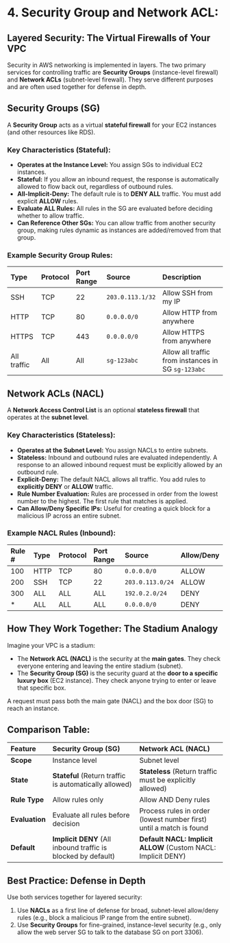 # 4. Security Group and Network ACL:

## Layered Security: The Virtual Firewalls of Your VPC

Security in AWS networking is implemented in layers. The two primary services for controlling traffic are **Security Groups** (instance-level firewall) and **Network ACLs** (subnet-level firewall). They serve different purposes and are often used together for defense in depth.

## Security Groups (SG)

A **Security Group** acts as a virtual **stateful firewall** for your EC2 instances (and other resources like RDS).

### Key Characteristics (Stateful):
- **Operates at the Instance Level:** You assign SGs to individual EC2 instances.
- **Stateful:** If you allow an inbound request, the response is automatically allowed to flow back out, regardless of outbound rules.
- **All-Implicit-Deny:** The default rule is to **DENY ALL** traffic. You must add explicit **ALLOW** rules.
- **Evaluate ALL Rules:** All rules in the SG are evaluated before deciding whether to allow traffic.
- **Can Reference Other SGs:** You can allow traffic from another security group, making rules dynamic as instances are added/removed from that group.

### Example Security Group Rules:
| Type  | Protocol | Port Range | Source     | Description |
| :---- | :------- | :--------- | :--------- | :---------- |
| SSH   | TCP      | 22         | `203.0.113.1/32` | Allow SSH from my IP |
| HTTP  | TCP      | 80         | `0.0.0.0/0`      | Allow HTTP from anywhere |
| HTTPS | TCP      | 443        | `0.0.0.0/0`      | Allow HTTPS from anywhere |
| All traffic | All | All | `sg-123abc` | Allow all traffic from instances in SG `sg-123abc` |

## Network ACLs (NACL)

A **Network Access Control List** is an optional **stateless firewall** that operates at the **subnet level**.

### Key Characteristics (Stateless):
- **Operates at the Subnet Level:** You assign NACLs to entire subnets.
- **Stateless:** Inbound and outbound rules are evaluated independently. A response to an allowed inbound request must be explicitly allowed by an outbound rule.
- **Explicit-Deny:** The default NACL allows all traffic. You add rules to **explicitly DENY** or **ALLOW** traffic.
- **Rule Number Evaluation:** Rules are processed in order from the lowest number to the highest. The first rule that matches is applied.
- **Can Allow/Deny Specific IPs:** Useful for creating a quick block for a malicious IP across an entire subnet.

### Example NACL Rules (Inbound):
| Rule # | Type  | Protocol | Port Range | Source     | Allow/Deny |
| :----- | :---- | :------- | :--------- | :--------- | :--------- |
| 100    | HTTP  | TCP      | 80         | `0.0.0.0/0` | ALLOW      |
| 200    | SSH   | TCP      | 22         | `203.0.113.0/24` | ALLOW   |
| 300    | ALL   | ALL      | ALL        | `192.0.2.0/24`   | DENY     |
| *      | ALL   | ALL      | ALL        | `0.0.0.0/0`      | DENY     | *<-- Default Catch-All Rule* |

## How They Work Together: The Stadium Analogy

Imagine your VPC is a stadium:
- The **Network ACL (NACL)** is the security at the **main gates**. They check everyone entering and leaving the entire stadium (subnet).
- The **Security Group (SG)** is the security guard at the **door to a specific luxury box** (EC2 instance). They check anyone trying to enter or leave that specific box.

A request must pass both the main gate (NACL) and the box door (SG) to reach an instance.

## Comparison Table:

| Feature | Security Group (SG) | Network ACL (NACL) |
| :--- | :--- | :--- |
| **Scope** | Instance level | Subnet level |
| **State** | **Stateful** (Return traffic is automatically allowed) | **Stateless** (Return traffic must be explicitly allowed) |
| **Rule Type** | Allow rules only | Allow AND Deny rules |
| **Evaluation** | Evaluate all rules before decision | Process rules in order (lowest number first) until a match is found |
| **Default** | **Implicit DENY** (All inbound traffic is blocked by default) | **Default NACL: Implicit ALLOW** (Custom NACL: Implicit DENY) |

## Best Practice: Defense in Depth

Use both services together for layered security:
1.  Use **NACLs** as a first line of defense for broad, subnet-level allow/deny rules (e.g., block a malicious IP range from the entire subnet).
2.  Use **Security Groups** for fine-grained, instance-level security (e.g., only allow the web server SG to talk to the database SG on port 3306).
